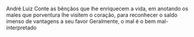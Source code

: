 André Luiz
Conte as bênçãos que lhe enriquecem a vida, em anotando os males que porventura lhe visitem o coração, para reconhecer o saldo imenso de vantagens a seu favor
Geralmente, o mal é o bem mal-interpretado
